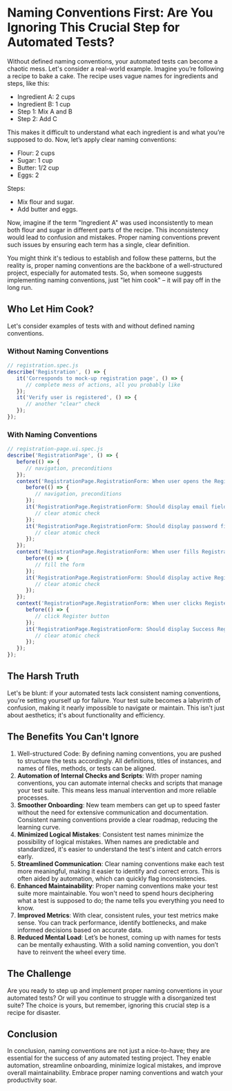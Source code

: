 # Naming Conventions First: Are You Ignoring This Crucial Step for Automated Tests?

Without defined naming conventions, your automated tests can become a chaotic mess. Let's consider a real-world example.
Imagine you’re following a recipe to bake a cake. The recipe uses vague names for ingredients and steps, like this:

- Ingredient A: 2 cups
- Ingredient B: 1 cup
- Step 1: Mix A and B
- Step 2: Add C

This makes it difficult to understand what each ingredient is and what you’re supposed to do. Now, let’s apply clear
naming conventions:

- Flour: 2 cups
- Sugar: 1 cup
- Butter: 1/2 cup
- Eggs: 2

Steps:

- Mix flour and sugar.
- Add butter and eggs.

Now, imagine if the term "Ingredient A" was used inconsistently to mean both flour and sugar in different parts of the
recipe. This inconsistency would lead to confusion and mistakes. Proper naming conventions prevent such issues by
ensuring each term has a single, clear definition.

You might think it's tedious to establish and follow these patterns, but the reality is, proper naming conventions are
the backbone of a well-structured project, especially for automated tests. So, when someone suggests implementing naming
conventions, just "let him cook" – it will pay off in the long run.

## Who Let Him Cook?

Let's consider examples of tests with and without defined naming conventions.

### Without Naming Conventions

```javascript
// registration.spec.js
describe('Registration', () => {
   it('Corresponds to mock-up registration page', () => {
      // complete mess of actions, all you probably like
   });   
   it('Verify user is registered', () => {
      // another "clear" check
   });
});
```

### With Naming Conventions

```javascript
// registration-page.ui.spec.js
describe('RegistrationPage', () => {
   before(() => {
      // navigation, preconditions
   });
   context('RegistrationPage.RegistrationForm: When user opens the Registration Form', () => {
      before(() => {
         // navigation, preconditions
      });
      it('RegistrationPage.RegistrationForm: Should display email field with placeholder and label', () => {
         // clear atomic check
      });      
      it('RegistrationPage.RegistrationForm: Should display password field with placeholder and label', () => {
         // clear atomic check
      });
   }); 
   context('RegistrationPage.RegistrationForm: When user fills Registration Form', () => {
      before(() => {
         // fill the form
      });
      it('RegistrationPage.RegistrationForm: Should display active Register button', () => {
         // clear atomic check
      });
   }); 
   context('RegistrationPage.RegistrationForm: When user clicks Register button', () => {
      before(() => {
         // click Register button
      });
      it('RegistrationPage.RegistrationForm: Should display Success Registration Notification', () => {
         // clear atomic check
      });
   });
});
```

## The Harsh Truth

Let's be blunt: if your automated tests lack consistent naming conventions, you're setting yourself up for failure. Your
test suite becomes a labyrinth of confusion, making it nearly impossible to navigate or maintain. This isn't just about
aesthetics; it's about functionality and efficiency.

## The Benefits You Can't Ignore

1. Well-structured Code: By defining naming conventions, you are pushed to structure the tests accordingly. All
   definitions, titles of instances, and names of files, methods, or tests can be aligned.
2. **Automation of Internal Checks and Scripts**: With proper naming conventions, you can automate internal checks and
   scripts that manage your test suite. This means less manual intervention and more reliable processes.
3. **Smoother Onboarding**: New team members can get up to speed faster without the need for extensive communication and
   documentation. Consistent naming conventions provide a clear roadmap, reducing the learning curve.
4. **Minimized Logical Mistakes**: Consistent test names minimize the possibility of logical mistakes. When names are
   predictable and standardized, it's easier to understand the test's intent and catch errors early.
5. **Streamlined Communication**: Clear naming conventions make each test more meaningful, making it easier to identify
   and correct errors. This is often aided by automation, which can quickly flag inconsistencies.
6. **Enhanced Maintainability**: Proper naming conventions make your test suite more maintainable. You won't need to
   spend hours deciphering what a test is supposed to do; the name tells you everything you need to know.
7. **Improved Metrics**: With clear, consistent rules, your test metrics make sense. You can track performance, identify
   bottlenecks, and make informed decisions based on accurate data.
8. **Reduced Mental Load**: Let’s be honest, coming up with names for tests can be mentally exhausting. With a solid
   naming convention, you don’t have to reinvent the wheel every time.

## The Challenge

Are you ready to step up and implement proper naming conventions in your automated tests? Or will you continue to
struggle with a disorganized test suite? The choice is yours, but remember, ignoring this crucial step is a recipe for
disaster.

## Conclusion

In conclusion, naming conventions are not just a nice-to-have; they are essential for the success of any automated
testing project. They enable automation, streamline onboarding, minimize logical mistakes, and improve overall
maintainability. Embrace proper naming conventions and watch your productivity soar.
